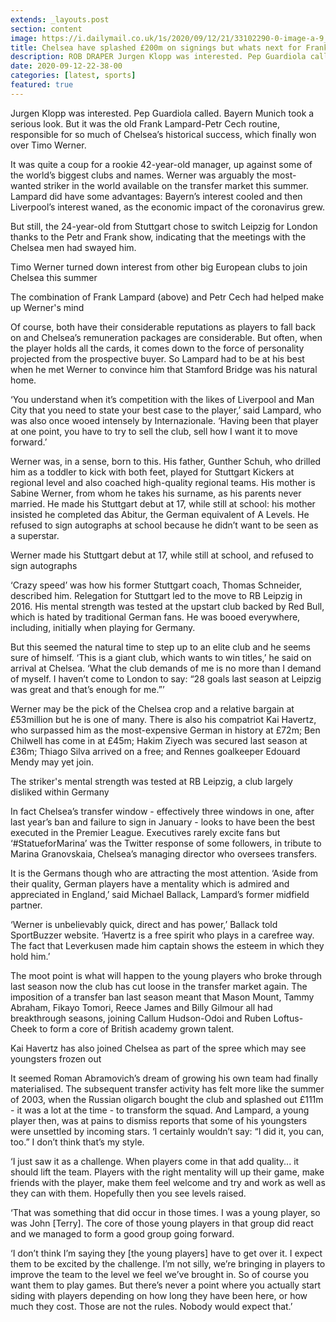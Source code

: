 ```yaml
---
extends: _layouts.post
section: content
image: https://i.dailymail.co.uk/1s/2020/09/12/21/33102290-0-image-a-9_1599943207481.jpg 
title: Chelsea have splashed £200m on signings but whats next for Frank Lampards fledglings? 
description: ROB DRAPER Jurgen Klopp was interested. Pep Guardiola called. Bayern Munich took a serious look. But it was the old Frank Lampard-Petr Cech routine which finally won over Timo Werner. 
date: 2020-09-12-22-38-00 
categories: [latest, sports] 
featured: true 
--- 
```

Jurgen Klopp was interested. Pep Guardiola called. Bayern Munich took a serious look. But it was the old Frank Lampard-Petr Cech routine, responsible for so much of Chelsea’s historical success, which finally won over Timo Werner.

It was quite a coup for a rookie 42-year-old manager, up against some of the world’s biggest clubs and names. Werner was arguably the most-wanted striker in the world available on the transfer market this summer. Lampard did have some advantages: Bayern’s interest cooled and then Liverpool’s interest waned, as the economic impact of the coronavirus grew.

But still, the 24-year-old from Stuttgart chose to switch Leipzig for London thanks to the Petr and Frank show, indicating that the meetings with the Chelsea men had swayed him.

Timo Werner turned down interest from other big European clubs to join Chelsea this summer

The combination of Frank Lampard (above) and Petr Cech had helped make up Werner's mind

Of course, both have their considerable reputations as players to fall back on and Chelsea’s remuneration packages are considerable. But often, when the player holds all the cards, it comes down to the force of personality projected from the prospective buyer. So Lampard had to be at his best when he met Werner to convince him that Stamford Bridge was his natural home.

‘You understand when it’s competition with the likes of Liverpool and Man City that you need to state your best case to the player,’ said Lampard, who was also once wooed intensely by Internazionale. ‘Having been that player at one point, you have to try to sell the club, sell how I want it to move forward.’

Werner was, in a sense, born to this. His father, Gunther Schuh, who drilled him as a toddler to kick with both feet, played for Stuttgart Kickers at regional level and also coached high-quality regional teams. His mother is Sabine Werner, from whom he takes his surname, as his parents never married. He made his Stuttgart debut at 17, while still at school: his mother insisted he completed das Abitur, the German equivalent of A Levels. He refused to sign autographs at school because he didn’t want to be seen as a superstar.

Werner made his Stuttgart debut at 17, while still at school, and refused to sign autographs

‘Crazy speed’ was how his former Stuttgart coach, Thomas Schneider, described him. Relegation for Stuttgart led to the move to RB Leipzig in 2016. His mental strength was tested at the upstart club backed by Red Bull, which is hated by traditional German fans. He was booed everywhere, including, initially when playing for Germany.

But this seemed the natural time to step up to an elite club and he seems sure of himself. ‘This is a giant club, which wants to win titles,’ he said on arrival at Chelsea. ‘What the club demands of me is no more than I demand of myself. I haven’t come to London to say: “28 goals last season at Leipzig was great and that’s enough for me.”’

Werner may be the pick of the Chelsea crop and a relative bargain at £53million but he is one of many. There is also his compatriot Kai Havertz, who surpassed him as the most-expensive German in history at £72m; Ben Chilwell has come in at £45m; Hakim Ziyech was secured last season at £36m; Thiago Silva arrived on a free; and Rennes goalkeeper Edouard Mendy may yet join. 

The striker's mental strength was tested at RB Leipzig, a club largely disliked within Germany

In fact Chelsea’s transfer window - effectively three windows in one, after last year’s ban and failure to sign in January - looks to have been the best executed in the Premier League. Executives rarely excite fans but ‘#StatueforMarina’ was the Twitter response of some followers, in tribute to Marina Granovskaia, Chelsea’s managing director who oversees transfers.

It is the Germans though who are attracting the most attention. ‘Aside from their quality, German players have a mentality which is admired and appreciated in England,’ said Michael Ballack, Lampard’s former midfield partner. 

‘Werner is unbelievably quick, direct and has power,’ Ballack told SportBuzzer website. ‘Havertz is a free spirit who plays in a carefree way. The fact that Leverkusen made him captain shows the esteem in which they hold him.’

The moot point is what will happen to the young players who broke through last season now the club has cut loose in the transfer market again. The imposition of a transfer ban last season meant that Mason Mount, Tammy Abraham, Fikayo Tomori, Reece James and Billy Gilmour all had breakthrough seasons, joining Callum Hudson-Odoi and Ruben Loftus-Cheek to form a core of British academy grown talent.

Kai Havertz has also joined Chelsea as part of the spree which may see youngsters frozen out

It seemed Roman Abramovich’s dream of growing his own team had finally materialised. The subsequent transfer activity has felt more like the summer of 2003, when the Russian oligarch bought the club and splashed out £111m - it was a lot at the time - to transform the squad. And Lampard, a young player then, was at pains to dismiss reports that some of his youngsters were unsettled by incoming stars. ‘I certainly wouldn’t say: “I did it, you can, too.” I don’t think that’s my style.

‘I just saw it as a challenge. When players come in that add quality... it should lift the team. Players with the right mentality will up their game, make friends with the player, make them feel welcome and try and work as well as they can with them. Hopefully then you see levels raised.

‘That was something that did occur in those times. I was a young player, so was John [Terry]. The core of those young players in that group did react and we managed to form a good group going forward.

‘I don’t think I’m saying they [the young players] have to get over it. I expect them to be excited by the challenge. I’m not silly, we’re bringing in players to improve the team to the level we feel we’ve brought in. So of course you want them to play games. But there’s never a point where you actually start siding with players depending on how long they have been here, or how much they cost. Those are not the rules. Nobody would expect that.’

